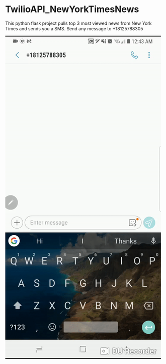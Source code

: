 # TwilioAPI_NewYorkTimesNews
This python flask project pulls top 3 most viewed news from New York Times and sends you a SMS. Send any message to +18125788305

![](misc/Api_In_Action.gif)
